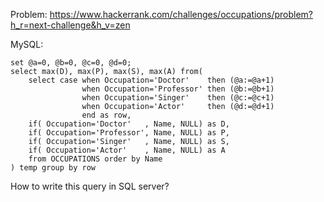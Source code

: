Problem: https://www.hackerrank.com/challenges/occupations/problem?h_r=next-challenge&h_v=zen

MySQL: 
```
set @a=0, @b=0, @c=0, @d=0; 
select max(D), max(P), max(S), max(A) from(
    select case when Occupation='Doctor'    then (@a:=@a+1)
                when Occupation='Professor' then (@b:=@b+1)
                when Occupation='Singer'    then (@c:=@c+1)
                when Occupation='Actor'     then (@d:=@d+1) 
                end as row,
    if( Occupation='Doctor'   , Name, NULL) as D,
    if( Occupation='Professor', Name, NULL) as P,
    if( Occupation='Singer'   , Name, NULL) as S,
    if( Occupation='Actor'    , Name, NULL) as A
    from OCCUPATIONS order by Name
) temp group by row 
```


How to write this query in SQL server? 
